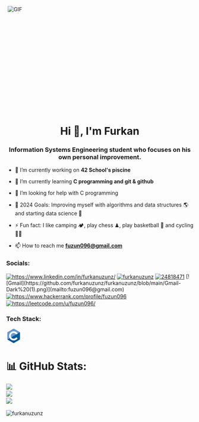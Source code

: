 <img align="right" alt="GIF" src="https://user-images.githubusercontent.com/74038190/212748830-4c709398-a386-4761-84d7-9e10b98fbe6e.gif" width="500" height="320" />


<h1 align="center">Hi 👋, I'm Furkan</h1>
<h3 align="center">Information Systems Engineering student who focuses on his own personal improvement.</h3>



- 🔭 I’m currently working on **42 School's piscine**

- 🌱 I’m currently learning **C programming and git & github**
  
- 🤔 I’m looking for help with C programming

-  🥅 2024 Goals: Improving myself with algorithms and data structures 🌎 and starting data science 🤖
 
- ⚡ Fun fact: I like camping 🏕️, play chess ♟, play basketball 🏀 and cycling 🚴‍♀️


- 📫 How to reach me **fuzun096@gmail.com**

<h3 align="left">Socials:</h3>
<p align="left">
<a href="https://linkedin.com/in/https://www.linkedin.com/in/furkanuzunz/" target="blank"><img align="center" src="https://raw.githubusercontent.com/rahuldkjain/github-profile-readme-generator/master/src/images/icons/Social/linked-in-alt.svg" alt="https://www.linkedin.com/in/furkanuzunz/" height="30" width="40" /></a>
<a href="https://instagram.com/furkanuzunz" target="blank"><img align="center" src="https://raw.githubusercontent.com/rahuldkjain/github-profile-readme-generator/master/src/images/icons/Social/instagram.svg" alt="furkanuzunz" height="30" width="40" /></a>
    <a href="https://stackoverflow.com/users/24818471" target="blank"><img align="center" src="https://raw.githubusercontent.com/rahuldkjain/github-profile-readme-generator/master/src/images/icons/Social/stack-overflow.svg" alt="24818471" height="30" width="40" /></a>
    [![Gmail](https://github.com/furkanuzunz/furkanuzunz/blob/main/Gmail-Dark%20(1).png)](mailto:fuzun096@gmail.com)
<a href="https://www.hackerrank.com/https://www.hackerrank.com/profile/fuzun096" target="blank"><img align="center" src="https://raw.githubusercontent.com/rahuldkjain/github-profile-readme-generator/master/src/images/icons/Social/hackerrank.svg" alt="https://www.hackerrank.com/profile/fuzun096" height="30" width="40" /></a>
<a href="https://www.leetcode.com/https://leetcode.com/u/fuzun096/" target="blank"><img align="center" src="https://raw.githubusercontent.com/rahuldkjain/github-profile-readme-generator/master/src/images/icons/Social/leet-code.svg" alt="https://leetcode.com/u/fuzun096/" height="30" width="40" /></a>


</p>

<h3 align="left">Tech Stack:</h3>
<p align="left"> <a href="https://www.cprogramming.com/" target="_blank" rel="noreferrer"> <img src="https://raw.githubusercontent.com/devicons/devicon/master/icons/c/c-original.svg" alt="c" width="40" height="40"/> </a> </p>

# 📊 GitHub Stats:
![](https://github-readme-stats.vercel.app/api?username=furkanuzunz&theme=dark&hide_border=false&include_all_commits=false&count_private=true)<br/>
![](https://github-readme-streak-stats.herokuapp.com/?user=furkanuzunz&theme=dark&hide_border=false)<br/>
![](https://github-readme-stats.vercel.app/api/top-langs/?username=furkanuzunz&theme=dark&hide_border=false&include_all_commits=false&count_private=true&layout=compact)



<p align="left"> <img src="https://komarev.com/ghpvc/?username=furkanuzunz&label=Profile%20views&color=0e75b6&style=flat" alt="furkanuzunz" /> </p>

